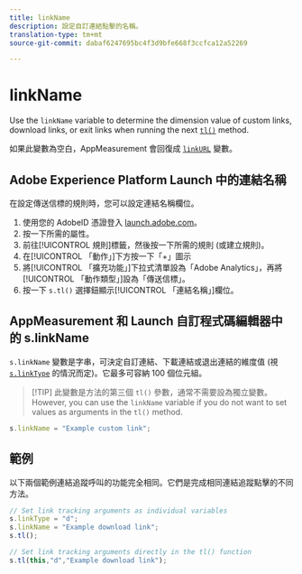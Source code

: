 ```yaml
---
title: linkName
description: 設定自訂連結點擊的名稱。
translation-type: tm+mt
source-git-commit: dabaf6247695bc4f3d9bfe668f3ccfca12a52269

---
```



# linkName

Use the `linkName` variable to determine the dimension value of custom links, download links, or exit links when running the next [`tl()`](../functions/tl-method.md) method.

如果此變數為空白，AppMeasurement 會回復成 [`linkURL`](linkurl.md) 變數。

## Adobe Experience Platform Launch 中的連結名稱

在設定傳送信標的規則時，您可以設定連結名稱欄位。

1. 使用您的 AdobeID 憑證登入 [launch.adobe.com](https://launch.adobe.com)。
2. 按一下所需的屬性。
3. 前往[!UICONTROL 規則]標籤，然後按一下所需的規則 (或建立規則)。
4. 在[!UICONTROL 「動作」]下方按一下「+」圖示
5. 將[!UICONTROL 「擴充功能」]下拉式清單設為「Adobe Analytics」，再將[!UICONTROL 「動作類型」]設為「傳送信標」。
6. 按一下 `s.tl()` 選擇鈕顯示[!UICONTROL 「連結名稱」]欄位。

## AppMeasurement 和 Launch 自訂程式碼編輯器中的 s.linkName

`s.linkName` 變數是字串，可決定自訂連結、下載連結或退出連結的維度值 (視 [`s.linkType`](linktype.md) 的情況而定)。它最多可容納 100 個位元組。

>[!TIP] 此變數是方法的第三個 `tl()` 參數，通常不需要設為獨立變數。 However, you can use the `linkName` variable if you do not want to set values as arguments in the `tl()` method.

```js
s.linkName = "Example custom link";
```

## 範例

以下兩個範例連結追蹤呼叫的功能完全相同。它們是完成相同連結追蹤點擊的不同方法。

```js
// Set link tracking arguments as individual variables
s.linkType = "d";
s.linkName = "Example download link";
s.tl();

// Set link tracking arguments directly in the tl() function
s.tl(this,"d","Example download link");
```
